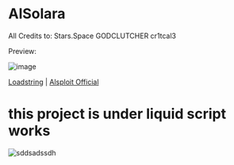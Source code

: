 # AlSolara

All Credits to:
Stars.Space
GODCLUTCHER
cr1tcal3

Preview:

![image](https://github.com/user-attachments/assets/764b1a86-d0a2-4cba-af42-d221ac02eaab)








[Loadstring](https://github.com/zwar808/AlSolara/blob/main/Alsolara.Loadstring.Roblox) | [Alsploit Official](https://discord.gg/GEkwhZ7sd6)
























# this project is under liquid script works
![sddsadssdh](https://github.com/user-attachments/assets/97b599b0-fb6b-4487-9b30-b6ba2cfced30)
